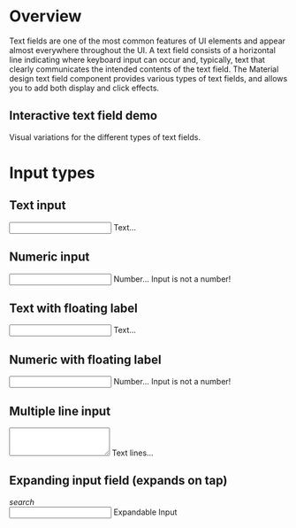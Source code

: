 # Overview
Text fields are one of the most common features of UI elements and appear almost everywhere throughout the UI. A text field consists of a horizontal line indicating where keyboard input can occur and, typically, text that clearly communicates the intended contents of the text field. The Material design text field component provides various types of text fields, and allows you to add both display and click effects.

## Interactive text field demo
Visual variations for the different types of text fields.

# Input types

## Text input
<!-- Simple Textfield -->
<form action="#">
  <div class="mdl-textfield mdl-js-textfield">
    <input class="mdl-textfield__input" type="text" id="sample1">
    <label class="mdl-textfield__label" for="sample1">Text...</label>
  </div>
</form>


## Numeric input
<!-- Numeric Textfield -->
<form action="#">
  <div class="mdl-textfield mdl-js-textfield">
    <input class="mdl-textfield__input" type="text" pattern="-?[0-9]*(\.[0-9]+)?" id="sample2">
    <label class="mdl-textfield__label" for="sample2">Number...</label>
    <span class="mdl-textfield__error">Input is not a number!</span>
  </div>
</form>


## Text with floating label
<!-- Textfield with Floating Label -->
<form action="#">
  <div class="mdl-textfield mdl-js-textfield mdl-textfield--floating-label">
    <input class="mdl-textfield__input" type="text" id="sample3">
    <label class="mdl-textfield__label" for="sample3">Text...</label>
  </div>
</form>


## Numeric with floating label
<!-- Numeric Textfield with Floating Label -->
<form action="#">
  <div class="mdl-textfield mdl-js-textfield mdl-textfield--floating-label">
    <input class="mdl-textfield__input" type="text" pattern="-?[0-9]*(\.[0-9]+)?" id="sample4">
    <label class="mdl-textfield__label" for="sample4">Number...</label>
    <span class="mdl-textfield__error">Input is not a number!</span>
  </div>
</form>


## Multiple line input
<!-- Floating Multiline Textfield -->
<form action="#">
  <div class="mdl-textfield mdl-js-textfield">
    <textarea class="mdl-textfield__input" type="text" rows= "3" id="sample5" ></textarea>
    <label class="mdl-textfield__label" for="sample5">Text lines...</label>
  </div>
</form>



## Expanding input field (expands on tap)
<!-- Expandable Textfield -->
<form action="#">
  <div class="mdl-textfield mdl-js-textfield mdl-textfield--expandable">
    <label class="mdl-button mdl-js-button mdl-button--icon" for="sample6">
      <i class="material-icons">search</i>
    </label>
    <div class="mdl-textfield__expandable-holder">
      <input class="mdl-textfield__input" type="text" id="sample6">
      <label class="mdl-textfield__label" for="sample-expandable">Expandable Input</label>
    </div>
  </div>
</form>


